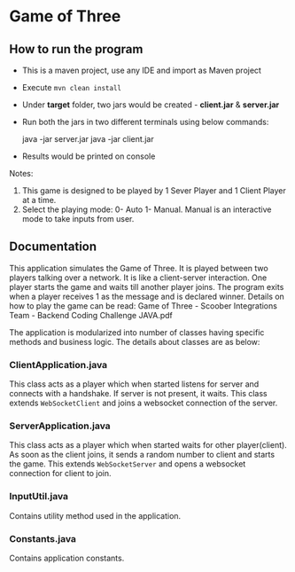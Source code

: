 # Game of Three

## How to run the program

* This is a maven project, use any IDE and import as Maven project
* Execute `mvn clean install`
* Under **target** folder, two jars would be created - **client.jar** & **server.jar**
* Run both the jars in two different terminals using below commands:


    java -jar server.jar
    java -jar client.jar


* Results would be printed on console

Notes:
1. This game is designed to be played by 1 Sever Player and 1 Client Player at a time. 
2. Select the playing mode: 0- Auto   1- Manual. Manual is an interactive mode to take inputs from user.

## Documentation
This application simulates the Game of Three. It is played between two players talking over a network. 
It is like a client-server interaction. One player starts the game and waits till another player joins. The program 
exits when a player receives 1 as the message and is declared winner. 
Details on how to play the game can be read: Game of Three - 
Scoober Integrations Team - Backend Coding Challenge JAVA.pdf


The application is modularized into number of classes having specific methods and business logic. The details about 
classes are as below:

### ClientApplication.java

This class acts as a player which when started listens for server and connects with a handshake. If server is not 
present, it waits. This class extends `WebSocketClient` and joins a websocket connection of the server.

### ServerApplication.java

This class acts as a player which when started waits for other player(client). As soon as the client joins, it sends a 
random number to client and starts the game. This extends `WebSocketServer` and opens a websocket connection for client 
to join.

### InputUtil.java

Contains utility method used in the application.

### Constants.java

Contains application constants.







